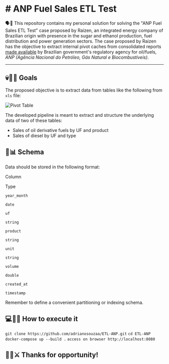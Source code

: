 # # ANP Fuel Sales ETL Test
🗣📖 This repository contains my personal solution for solving the "ANP Fuel Sales ETL Test" case proposed by Raízen, an integrated energy company of Brazilian origin with presence in the sugar and ethanol production, fuel distribution and power generation sectors. The case proposed by Raizen has the objective to extract internal pivot caches from consolidated reports [made available](http://www.anp.gov.br/dados-estatisticos) by Brazilian government's regulatory agency for oil/fuels, _ANP (Agência Nacional do Petróleo, Gás Natural e Biocombustíveis)_.
<hr>

## 💀🏴‍☠️ Goals

The proposed objective is to extract data from tables like the following from `xls` file:
 
![Pivot Table](https://github.com/raizen-analytics/data-engineering-test/raw/master/images/pivot.png)

The developed pipeline is meant to extract and structure the underlying data of two of these tables:

-   Sales of oil derivative fuels by UF and product
-   Sales of diesel by UF and type
 ## 🎲📊 Schema

Data should be stored in the following format:

Column

Type

`year_month`

`date`

`uf`

`string`

`product`

`string`

`unit`

`string`

`volume`

`double`

`created_at`

`timestamp`

Remember to define a convenient partitioning or indexing schema.

## 💻👩‍💻 How to execute it
`git clone https://github.com/adrianosouzaa/ETL-ANP.git`
`cd ETL-ANP`
`docker-compose up --build .`
`access on browser http://localhost:8080`

## 🏴‍☠️⚔ Thanks for opportunity!